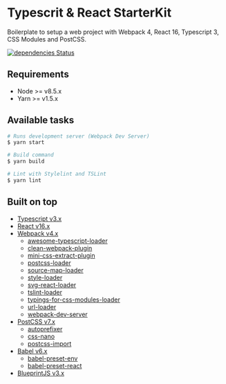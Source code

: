 # Typescrit & React StarterKit

Boilerplate to setup a web project with Webpack 4, React 16, Typescript 3, CSS Modules and PostCSS.

[![dependencies Status](https://david-dm.org/giotramu/ts-react-starterkit/status.svg?style=flat-square)](https://david-dm.org/giotramu/ts-react-starterkit)


## Requirements

- Node >= v8.5.x
- Yarn >= v1.5.x


## Available tasks

```sh
# Runs development server (Webpack Dev Server)
$ yarn start

# Build command
$ yarn build

# Lint with Stylelint and TSLint
$ yarn lint
```


## Built on top

- [Typescript v3.x](https://github.com/Microsoft/TypeScript)
- [React v16.x](https://github.com/facebook/react/)
- [Webpack v4.x](https://github.com/webpack/webpack)
  - [awesome-typescript-loader](https://github.com/TypeStrong/ts-loader)
  - [clean-webpack-plugin](https://github.com/johnagan/clean-webpack-plugin)
  - [mini-css-extract-plugin](https://github.com/webpack-contrib/mini-css-extract-plugin)
  - [postcss-loader](https://github.com/postcss/postcss-loader)
  - [source-map-loader](https://github.com/postcss/postcss-loader)
  - [style-loader](https://github.com/webpack-contrib/style-loader)
  - [svg-react-loader](https://github.com/jhamlet/svg-react-loader)
  - [tslint-loader](https://github.com/wbuchwalter/tslint-loader)
  - [typings-for-css-modules-loader](https://github.com/Jimdo/typings-for-css-modules-loader)
  - [url-loader](https://github.com/webpack-contrib/url-loader)
  - [webpack-dev-server](https://github.com/webpack/webpack-dev-server)
- [PostCSS v7.x](https://github.com/postcss/postcss)
  - [autoprefixer](https://github.com/MoOx/postcss-cssnext)
  - [css-nano](https://github.com/cssnano/cssnano)
  - [postcss-import](https://github.com/postcss/postcss-import)
- [Babel v6.x](https://github.com/babel/babel)
  - [babel-preset-env](https://github.com/babel/babel/tree/master/packages/babel-preset-env)
  - [babel-preset-react](https://github.com/babel/babel/tree/master/packages/babel-preset-react)
- [BlueprintJS v3.x](https://github.com/palantir/blueprint)

